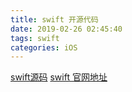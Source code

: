 ```yaml
---
title: swift 开源代码
date: 2019-02-26 02:45:40
tags: swift
categories: iOS
---
```


[swift源码](https://github.com/apple/swift) [swift 官网地址](https://swift.org/)